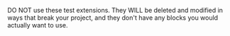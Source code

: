 DO NOT use these test extensions. They WILL be deleted and modified in ways that break your project, and they don't have any blocks you would actually want to use.
